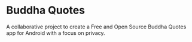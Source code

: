 # Buddha Quotes
A collaborative project to create a Free and Open Source Buddha Quotes app for Android with a focus on privacy.